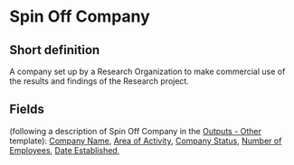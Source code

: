 # Spin Off Company
## Short definition
A company set up by a Research Organization to make commercial use of the results and findings of the Research project.
## Fields
(following a description of Spin Off Company in the [Outputs - Other](../Templates/Outputs%20-%20Other.md) template):
[Company Name](../Object-Fields/Spin%20Off%20Company/Company%20Name.md),
[Area of Activity](../Object-Fields/Spin%20Off%20Company/Area%20of%20Activity.md),
[Company Status](../Object-Fields/Spin%20Off%20Company/Company%20Status.md),
[Number of Employees](../Object-Fields/Spin%20Off%20Company/Number%20of%20Employees.md),
[Date Established](../Object-Fields/Spin%20Off%20Company/Date%20Established.md),
